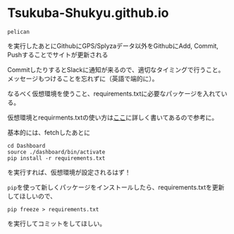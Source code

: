 # Tsukuba-Shukyu.github.io


````
pelican
````
を実行したあとにGithubにGPS/Splyzaデータ以外をGithubにAdd, Commit, Pushすることでサイトが更新される

CommitしたりするとSlackに通知が来るので、適切なタイミングで行うこと。
メッセージもつけることを忘れずに（英語で端的に）。

なるべく仮想環境を使うこと、requirements.txtに必要なパッケージを入れている。

仮想環境とrequirments.txtの使い方は[ここ](https://packaging.python.org/guides/installing-using-pip-and-virtual-environments/#using-requirements-files)に詳しく書いてあるので参考に。

基本的には、fetchしたあとに

````
cd Dashboard
source ./dashboard/bin/activate
pip install -r requirements.txt
````
を実行すれば、仮想環境が設定されるはず！

`pip`を使って新しくパッケージをインストールしたら、requirements.txtを更新してほしいので、

````
pip freeze > requirements.txt
````
を実行してコミットをしてほしい。
